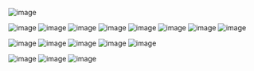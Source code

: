 ![image](https://github-readme-stats.vercel.app/api?username=miguelvillamateos&show_icons=true&locale=es&theme=dark&hide=commits&rank_icon=default&hide_title=true)

![image](https://img.shields.io/badge/C-00599C?style=for-the-badge&logo=c&logoColor=white)
![image](https://img.shields.io/badge/C%2B%2B-00599C?style=for-the-badge&logo=c%2B%2B&logoColor=white)
![image](https://img.shields.io/badge/C%23-00599C?style=for-the-badge&logo=csharp&logoColor=white)
![image](https://img.shields.io/badge/Dart-00599C?style=for-the-badge&logo=dart&logoColor=white)
![image](https://img.shields.io/badge/Java-00599C?style=for-the-badge&logo=openjdk&logoColor=white)
![image](https://img.shields.io/badge/JavaScript-00599C?style=for-the-badge&logo=javascript&logoColor=white)
![image](https://img.shields.io/badge/PHP-00599C?style=for-the-badge&logo=php&logoColor=white)
![image](https://img.shields.io/badge/Python-00599C?style=for-the-badge&logo=python&logoColor=white)


![image](https://img.shields.io/badge/CSS3-008800?style=for-the-badge&logo=css3&logoColor=white)
![image](https://img.shields.io/badge/Flutter-008800?style=for-the-badge&logo=flutter&logoColor=white) 
![image](https://img.shields.io/badge/Node.js-008800?style=for-the-badge&logo=node.js&logoColor=white)
![image](https://img.shields.io/badge/HTML5-008800?style=for-the-badge&logo=html5&logoColor=white)
![image](https://img.shields.io/badge/Sass-008800?style=for-the-badge&logo=sass&logoColor=white)


![image](https://img.shields.io/badge/Android-007878?style=for-the-badge&logo=android&logoColor=white)
![image](https://img.shields.io/badge/Linux-007878?style=for-the-badge&logo=linux&logoColor=white)
![image](https://img.shields.io/badge/Windows-007878?style=for-the-badge&logo=windows&logoColor=white)


<!--
**miguelvillamateos/miguelvillamateos** is a ✨ _special_ ✨ repository because its `README.md` (this file) appears on your GitHub profile.

Here are some ideas to get you started:

- 🔭 I’m currently working on ...
- 🌱 I’m currently learning ...
- 👯 I’m looking to collaborate on ...
- 🤔 I’m looking for help with ...
- 💬 Ask me about ...
- 📫 How to reach me: ...
- 😄 Pronouns: ...
- ⚡ Fun fact: ...
-->
